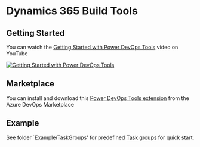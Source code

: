 # Dynamics 365 Build Tools

## Getting Started

You can watch the [Getting Started with Power DevOps Tools](https://youtu.be/rl62P68UxE4) video on YouTube

[![Getting Started with Power DevOps Tools](http://img.youtube.com/vi/rl62P68UxE4/0.jpg)](http://www.youtube.com/watch?v=rl62P68UxE4 "Getting Started with Power DevOps Tools")

## Marketplace

You can install and download this [Power DevOps Tools extension](https://marketplace.visualstudio.com/items?itemName=WaelHamze.xrm-ci-framework-build-tasks) from the Azure DevOps Marketplace

## Example

See folder `Example\TaskGroups' for predefined [Task groups](https://docs.microsoft.com/en-us/azure/devops/pipelines/library/task-groups?view=azure-devops) for quick start.